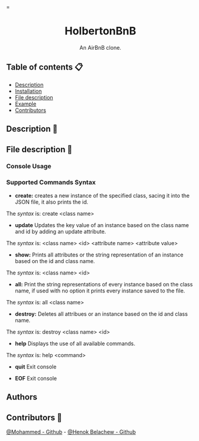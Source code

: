 =
<h1 align="center"><bold>HolbertonBnB<bold></h1>
<p align="center">An AirBnB clone.</p>


## Table of contents :clipboard:
- [Description](https://github.com/moha-mame/AirBnB_clone/#description-triangular_ruler)
- [Installation](https://github.com/moha-mame/AirBnB_clone/#installation-floppy_disk)
- [File description](https://github.com/moha-mame/AirBnB_clone/blob/master/README.md#file-description-file_folder)
- [Example](https://github.com/moha-mame/AirBnB_clone#example-computer)
- [Contributors](https://github.com/moha-mame/AirBnB_clone#contributors)


## Description :triangular_ruler:



## File description :file_folder:



### Console Usage



### Supported Commands Syntax

* **create:** creates a new instance of the specified class, sacing it into the JSON file, it also prints the id.

The *syntax* is: create \<class name\>
* **update** Updates the key value of an instance based on the class name and id by adding an update attribute.

The *syntax* is: \<class name\> \<id\> \<attribute name\> \<attribute value\>

* **show:** 	Prints all attributes or the string representation of an instance based on the id and class name.

The *syntax* is: \<class name\> \<id\>

*	**all:**   Print the string representations of every instance based on the class name, if used with no option it prints every instance saved to the file.

The *syntax* is: all \<class name\>

* **destroy:**	Deletes all attribues or an instance based on the id and class name.

The *syntax* is: destroy \<class name\> \<id\>

* **help** 	Displays the use of all available commands.

The *syntax* is: help \<command\>

* **quit** 	Exit console

* **EOF** 	Exit console


## Authors


## Contributors :two_men_holding_hands:
[@Mohammed - Github](https://github.com/moha-mame) - [@Henok Belachew - Github](https://github.com/Henok-Belachew)
